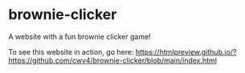 # brownie-clicker
A website with a fun brownie clicker game!

To see this website in action, go here:
https://htmlpreview.github.io/?https://github.com/cwv4/brownie-clicker/blob/main/index.html